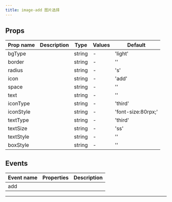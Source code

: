 ```yaml
---
title: image-add 图片选择
---
```


## Props

| Prop name | Description | Type   | Values | Default            |
| --------- | ----------- | ------ | ------ | ------------------ |
| bgType    |             | string | -      | 'light'            |
| border    |             | string | -      | ''                 |
| radius    |             | string | -      | 's'                |
| icon      |             | string | -      | 'add'              |
| space     |             | string | -      | ''                 |
| text      |             | string | -      | ''                 |
| iconType  |             | string | -      | 'third'            |
| iconStyle |             | string | -      | 'font-size:80rpx;' |
| textType  |             | string | -      | 'third'            |
| textSize  |             | string | -      | 'ss'               |
| textStyle |             | string | -      | ''                 |
| boxStyle  |             | string | -      | ''                 |

## Events

| Event name | Properties | Description |
| ---------- | ---------- | ----------- |
| add        |            |

---
